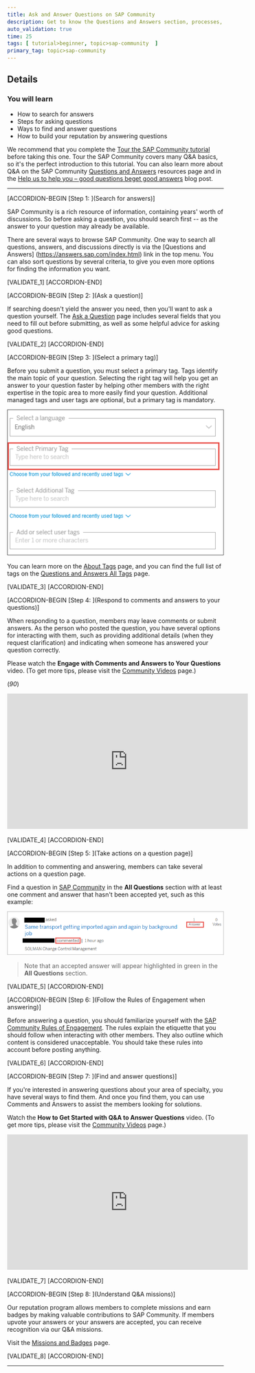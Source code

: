 ```yaml
---
title: Ask and Answer Questions on SAP Community
description: Get to know the Questions and Answers section, processes, and guidelines better, so you can more easily gain – and share – knowledge in SAP Community. You can also earn the Q&A Savvy badge. Awarded on a weekly basis, Q&A Savvy may not appear immediately in the Reputation section of your profile, so please expect a slight delay before you see the badge.
auto_validation: true
time: 25
tags: [ tutorial>beginner, topic>sap-community  ]
primary_tag: topic>sap-community
---
```


## Details
### You will learn
  - How to search for answers
  - Steps for asking questions
  - Ways to find and answer questions
  - How to build your reputation by answering questions

We recommend that you complete the [Tour the SAP Community tutorial](https://developers.sap.com/tutorials/community-start.html) before taking this one. Tour the SAP Community covers many Q&A basics, so it's the perfect introduction to this tutorial. You can also learn more about Q&A on the SAP Community [Questions and Answers](https://community.sap.com/resources/questions-and-answers) resources page and in the [Help us to help you – good questions beget good answers](https://blogs.sap.com/2019/11/25/help-us-to-help-you-good-questions-beget-good-answers/) blog post.

---

[ACCORDION-BEGIN [Step 1: ](Search for answers)]

SAP Community is a rich resource of information, containing years' worth of discussions. So before asking a question, you should search first -- as the answer to your question may already be available.

There are several ways to browse SAP Community. One way to search all questions, answers, and discussions directly is via the [Questions and Answers] (https://answers.sap.com/index.html) link in the top menu. You can also sort questions by several criteria, to give you even more options for finding the information you want.

[VALIDATE_1]
[ACCORDION-END]

[ACCORDION-BEGIN [Step 2: ](Ask a question)]

If searching doesn't yield the answer you need, then you'll want to ask a question yourself. The [Ask a Question](https://answers.sap.com/questions/ask.html) page includes several fields that you need to fill out before submitting, as well as some helpful advice for asking good questions.

[VALIDATE_2]
[ACCORDION-END]

[ACCORDION-BEGIN [Step 3: ](Select a primary tag)]

Before you submit a question, you must select a primary tag. Tags identify the main topic of your question. Selecting the right tag will help you get an answer to your question faster by helping other members with the right expertise in the topic area to more easily find your question. Additional managed tags and user tags are optional, but a primary tag is mandatory.

  ![Tags in Questions and Answers](qa-tags.png)

You can learn more on the [About Tags](https://www.sap.com/community/resources/using-tags.html) page, and you can find the full list of tags on the [Questions and Answers All Tags](https://answers.sap.com/tags.html) page.

[VALIDATE_3]
[ACCORDION-END]

[ACCORDION-BEGIN [Step 4: ](Respond to comments and answers to your questions)]

When responding to a question, members may leave comments or submit answers. As the person who posted the question, you have several options for interacting with them, such as providing additional details (when they request clarification) and indicating when someone has answered your question correctly.

Please watch the **Engage with Comments and Answers to Your Questions** video. (To get more tips, please visit the [Community Videos](https://www.sap.com/community/resources/tip-in-a-minute.html#Videos) page.)

(*90*)

<iframe width="560" height="315" src="https://www.youtube.com/embed/4BD9l4wu2Uc" frameborder="0" allowfullscreen></iframe>

[VALIDATE_4]
[ACCORDION-END]

[ACCORDION-BEGIN [Step 5: ](Take actions on a question page)]

In addition to commenting and answering, members can take several actions on a question page.

Find a question in [SAP Community](https://answers.sap.com/index.html) in the **All Questions** section with at least one comment and answer that hasn't been accepted yet, such as this example:

![Question with Comment and Unaccepted Answer](answers-comments.png)

>Note that an accepted answer will appear highlighted in green in the **All Questions** section.

[VALIDATE_5]
[ACCORDION-END]

[ACCORDION-BEGIN [Step 6: ](Follow the Rules of Engagement when answering)]

Before answering a question, you should familiarize yourself with the [SAP Community Rules of Engagement](https://www.sap.com/community/resources/rules-of-engagement.html). The rules explain the etiquette that you should follow when interacting with other members. They also outline which content is considered unacceptable. You should take these rules into account before posting anything.

[VALIDATE_6]
[ACCORDION-END]

[ACCORDION-BEGIN [Step 7: ](Find and answer questions)]

If you're interested in answering questions about your area of specialty, you have several ways to find them. And once you find them, you can use Comments and Answers to assist the members looking for solutions.

Watch the **How to Get Started with Q&A to Answer Questions** video. (To get more tips, please visit the [Community Videos](https://www.sap.com/community/resources/tip-in-a-minute.html#Videos) page.)

<iframe width="560" height="315" src="https://www.youtube.com/embed/lE-pYOmhXNw" frameborder="0" allowfullscreen></iframe>

[VALIDATE_7]
[ACCORDION-END]


[ACCORDION-BEGIN [Step 8: ](Understand Q&A missions)]

Our reputation program allows members to complete missions and earn badges by making valuable contributions to SAP Community. If members upvote your answers or your answers are accepted, you can receive recognition via our Q&A missions.

Visit the [Missions and Badges](https://www.sap.com/community/resources/missions-badges.html) page.

[VALIDATE_8]
[ACCORDION-END]



---
